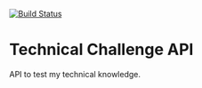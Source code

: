 [![Build Status](https://travis-ci.com/jorgealcinoneto/technical-challenge-api.svg?branch=master)](https://travis-ci.com/jorgealcinoneto/technical-challenge-api)
# Technical Challenge API
API to test my technical knowledge.

